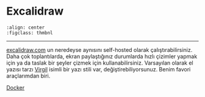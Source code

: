 # Excalidraw

```{figure} assets/excalidraw.jpg
:align: center
:figclass: thmbnl
```

---

[excalidraw.com](https://excalidraw.com/) un neredeyse aynısını self-hosted
olarak çalıştırabilirsiniz. Daha çok toplantılarda, ekran paylaştığınız
durumlarda hızlı çizimler yapmak için ya da taslak bir şeyler çizmek için
kullanabilirsiniz. Varsayılan olarak el yazısı tarzı
[Virgil](https://virgil.excalidraw.com/) isimli bir yazı stili var,
değiştirebiliyorsunuz. Benim favori araçlarımdan biri.

[Docker](https://hub.docker.com/r/excalidraw/excalidraw)
